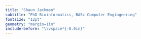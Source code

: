 ```yaml
---
title: "Shaun Jackman"
subtitle: "PhD Bioinformatics, BASc Computer Engingeering"
fontsize: "12pt"
geometry: "margin=1in"
include-before: "\\vspace*{-0.9in}"
---
```

